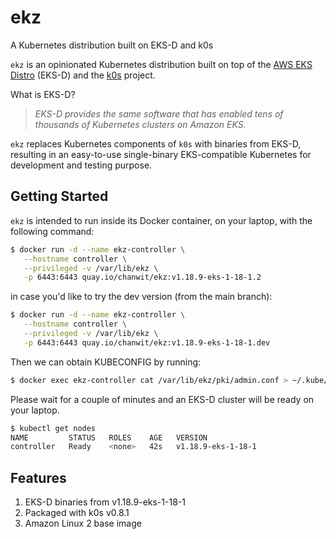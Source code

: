 # ekz
A Kubernetes distribution built on EKS-D and k0s

`ekz` is an opinionated Kubernetes distribution built on top of the [AWS EKS Distro](https://distro.eks.amazonaws.com/) (EKS-D) and the [k0s](https://k0sproject.io/) project. 

What is EKS-D?

  > *EKS-D provides the same software that has enabled tens of thousands of Kubernetes clusters on Amazon EKS.*

`ekz` replaces Kubernetes components of `k0s` with binaries from EKS-D, resulting in an easy-to-use single-binary EKS-compatible Kubernetes for development and testing purpose.

## Getting Started
`ekz` is intended to run inside its Docker container, on your laptop, with the following command:

```sh
$ docker run -d --name ekz-controller \
   --hostname controller \
   --privileged -v /var/lib/ekz \
   -p 6443:6443 quay.io/chanwit/ekz:v1.18.9-eks-1-18-1.2
```

in case you'd like to try the dev version (from the main branch):

```sh
$ docker run -d --name ekz-controller \
   --hostname controller \
   --privileged -v /var/lib/ekz \
   -p 6443:6443 quay.io/chanwit/ekz:v1.18.9-eks-1-18-1.dev
```

Then we can obtain KUBECONFIG by running:

```sh
$ docker exec ekz-controller cat /var/lib/ekz/pki/admin.conf > ~/.kube/config
```

Please wait for a couple of minutes and an EKS-D cluster will be ready on your laptop.

```sh
$ kubectl get nodes
NAME         STATUS   ROLES    AGE   VERSION
controller   Ready    <none>   42s   v1.18.9-eks-1-18-1
```

## Features

  1. EKS-D binaries from v1.18.9-eks-1-18-1
  2. Packaged with k0s v0.8.1
  3. Amazon Linux 2 base image
